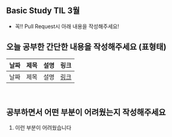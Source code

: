 ##  Basic Study  TIL 3월 
* 꼭!!  Pull Request시 아래 내용을 작성해주세요! <br>

##  오늘 공부한 간단한 내용을 작성해주세요 (표형태)
| 날짜       | 제목               | 설명                                | 링크                                                                             |
| ---------- | ------------------ | ----------------------------------- | -------------------------------------------------------------------------------- |
| 날짜 | 제목 | 설명         | [링크]()   |   

<br>

## 공부하면서 어떤 부분이 어려웠는지 작성해주세요 
1. 이런 부분이 어려웠습니다 
